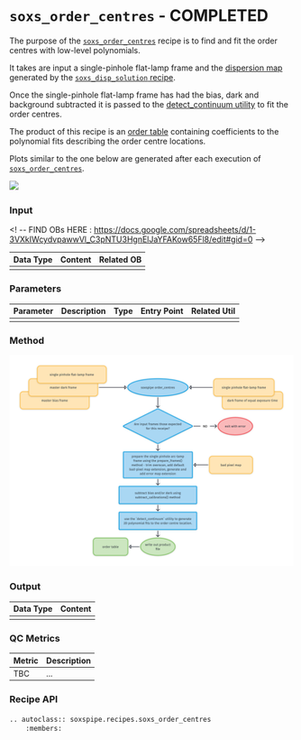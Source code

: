 # `soxs_order_centres` - COMPLETED

The purpose of the [`soxs_order_centres`](../_api/soxspipe.recipes.soxs_order_centres.html) recipe is to find and fit the order centres with low-level polynomials.



It takes are input a single-pinhole flat-lamp frame and the [dispersion map](../files/dispersion_map.md) generated by the [`soxs_disp_solution` recipe](../recipes/soxs_disp_solution.md). 

Once the single-pinhole flat-lamp frame has had the bias, dark and background subtracted it is passed to the [detect_continuum utility](../utils/detect_continuum.md) to fit the order centres.

The product of this recipe is an [order table](../files/order_table.md) containing coefficients to the polynomial fits describing the order centre locations.

Plots similar to the one below are generated after each execution of [`soxs_order_centres`](../_api/soxspipe.recipes.soxs_order_centres.html).


[![](https://live.staticflickr.com/65535/50345130012_4e869a6a7f_b.png)](https://live.staticflickr.com/65535/50345130012_4e869a6a7f_o.png)


### Input

<! -- FIND OBs HERE : https://docs.google.com/spreadsheets/d/1-3VXkIWcydvpawwVl_C3pNTU3HgnElJaYFAKow65Fl8/edit#gid=0 -->

| Data Type | Content | Related OB |
|:----|:----|:---|
| | |

### Parameters

| Parameter                | Description                                   | Type  | Entry Point   | Related Util                                   |
| ------------------------ | --------------------------------------------- | ----- | ------------- | ---------------------------------------------- |
|   |   |   |   |

### Method

<!-- METHOD TEXT HERE, FOLLOWED BY WORKFLOW DIAGRAM -->

![](soxs_order_centres.png)

### Output
 
| Data Type | Content |
|:----|:----|
| |

### QC Metrics

| Metric  | Description |
| :------------ | :----------- |
| TBC     | ...  |

### Recipe API

```eval_rst
.. autoclass:: soxspipe.recipes.soxs_order_centres
    :members:
```
